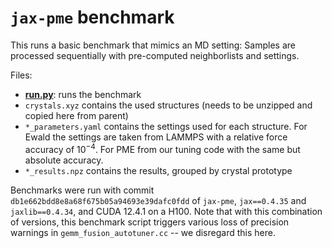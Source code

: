 # `jax-pme` benchmark

This runs a basic benchmark that mimics an MD setting: Samples are processed
sequentially with pre-computed neighborlists and settings. 

Files:

- **[run.py](run.py)**: runs the benchmark
- `crystals.xyz` contains the used structures (needs to be unzipped and copied here from
  parent)
- `*_parameters.yaml` contains the settings used for each structure. For Ewald the
  settings are taken from LAMMPS with a relative force accuracy of $10^{-4}$. For PME
  from our tuning code with the same but absolute accuracy.
- `*_results.npz` contains the results, grouped by crystal prototype

Benchmarks were run with commit `db1e662bdd8e8a68f675b05a94693e39dafc0fdd` of `jax-pme`,
`jax==0.4.35` and `jaxlib==0.4.34`, and CUDA 12.4.1 on a H100. Note that with this
combination of versions, this benchmark script triggers various loss of precision
warnings in `gemm_fusion_autotuner.cc` -- we disregard this here.
